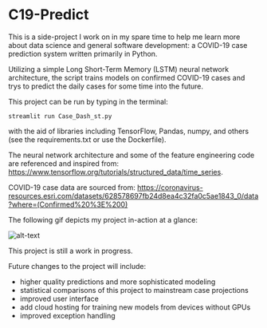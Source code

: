 # C19-Predict

This is a side-project I work on in my spare time to help me learn more about data science and general software development: a COVID-19 case prediction system written primarily in Python.

Utilizing a simple Long Short-Term Memory (LSTM) neural network architecture, the script trains models on confirmed COVID-19 cases and trys to predict the daily cases for some time into the future.

This project can be run by typing in the terminal:

`streamlit run Case_Dash_st.py`

 with the aid of libraries including TensorFlow, Pandas, numpy, and others (see the requirements.txt or use the Dockerfile).

The neural network architecture and some of the feature engineering code are referenced and inspired from:   https://www.tensorflow.org/tutorials/structured_data/time_series. 

COVID-19 case data are sourced from: https://coronavirus-resources.esri.com/datasets/628578697fb24d8ea4c32fa0c5ae1843_0/data?where=(Confirmed%20%3E%200)

The following gif depicts my project in-action at a glance:

![alt-text](C19-predict_demo3.gif)

This project is still a work in progress.

Future changes to the project will include:

- higher quality predictions and more sophisticated modeling
- statistical comparisons of this project to mainstream case projections
- improved user interface
- add cloud hosting for training new models from devices without GPUs
- improved exception handling
